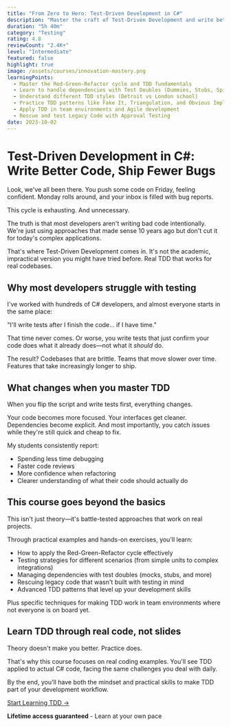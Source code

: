 ```yaml
---
title: "From Zero to Hero: Test-Driven Development in C#"
description: "Master the craft of Test-Driven Development and write better code, faster."
duration: "5h 40m"
category: "Testing"
rating: 4.8
reviewCount: "2.4K+"
level: "Intermediate"
featured: false
highlight: true
image: /assets/courses/innovation-mastery.png
learningPoints:
  - Master the Red-Green-Refactor cycle and TDD fundamentals
  - Learn to handle dependencies with Test Doubles (Dummies, Stubs, Spies, Mocks, Fakes)
  - Understand different TDD styles (Detroit vs London school)
  - Practice TDD patterns like Fake It, Triangulation, and Obvious Implementation
  - Apply TDD in team environments and Agile development
  - Rescue and test Legacy Code with Approval Testing
date: 2023-10-02
---
```


# Test-Driven Development in C#: Write Better Code, Ship Fewer Bugs

Look, we've all been there. You push some code on Friday, feeling confident. Monday rolls around, and your inbox is filled with bug reports.

This cycle is exhausting. And unnecessary.

The truth is that most developers aren't writing bad code intentionally. We're just using approaches that made sense 10 years ago but don't cut it for today's complex applications.

That's where Test-Driven Development comes in. It's not the academic, impractical version you might have tried before. Real TDD that works for real codebases.

## Why most developers struggle with testing

I've worked with hundreds of C# developers, and almost everyone starts in the same place:

"I'll write tests after I finish the code... if I have time."

That time never comes. Or worse, you write tests that just confirm your code does what it already does—not what it *should* do.

The result? Codebases that are brittle. Teams that move slower over time. Features that take increasingly longer to ship.

## What changes when you master TDD

When you flip the script and write tests first, everything changes.

Your code becomes more focused. Your interfaces get cleaner. Dependencies become explicit. And most importantly, you catch issues while they're still quick and cheap to fix.

My students consistently report:
- Spending less time debugging
- Faster code reviews
- More confidence when refactoring
- Clearer understanding of what their code should actually do

## This course goes beyond the basics

This isn't just theory—it's battle-tested approaches that work on real projects.

Through practical examples and hands-on exercises, you'll learn:

- How to apply the Red-Green-Refactor cycle effectively
- Testing strategies for different scenarios (from simple units to complex integrations)
- Managing dependencies with test doubles (mocks, stubs, and more)
- Rescuing legacy code that wasn't built with testing in mind
- Advanced TDD patterns that level up your development skills

Plus specific techniques for making TDD work in team environments where not everyone is on board yet.

## Learn TDD through real code, not slides

Theory doesn't make you better. Practice does.

That's why this course focuses on real coding examples. You'll see TDD applied to actual C# code, facing the same challenges you deal with daily.

By the end, you'll have both the mindset and practical skills to make TDD part of your development workflow.

<div class="flex flex-row justify-center mt-10"><a class="bg-primary hover:bg-secondary text-white font-bold mx-4 py-2 px-4" href="https://dometrain.com/course/from-zero-to-hero-test-driven-development-tdd-csharp/?ref=gui-ferreira&affcode=1115529_k5a22dj8">Start Learning TDD →</a></div>

<div class="mt-5 text-center">
<p><strong>Lifetime access guaranteed</strong> - Learn at your own pace</p>
</div>